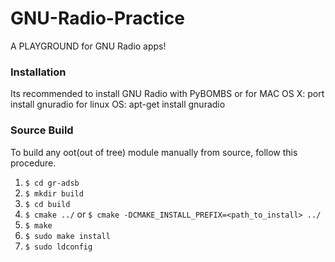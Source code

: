 # GNU-Radio-Practice
A PLAYGROUND for GNU Radio apps!

### Installation
Its recommended to install GNU Radio with PyBOMBS
or 
for MAC OS X: port install gnuradio
for linux OS: apt-get install gnuradio

### Source Build

To build any oot(out of tree) module manually from source, follow this procedure.


1. `$ cd gr-adsb`
2. `$ mkdir build`
3. `$ cd build`
4. `$ cmake ../` or `$ cmake -DCMAKE_INSTALL_PREFIX=<path_to_install> ../`
5. `$ make`
6. `$ sudo make install`
7. `$ sudo ldconfig`
